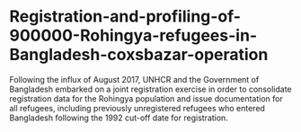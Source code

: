 # Registration-and-profiling-of-900000-Rohingya-refugees-in-Bangladesh-coxsbazar-operation
Following the influx of August 2017, UNHCR and the Government of Bangladesh embarked on a joint registration exercise in order to consolidate registration data for the Rohingya population and issue documentation for all refugees, including previously unregistered refugees who entered Bangladesh following the 1992 cut-off date for registration.
